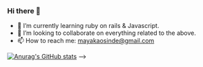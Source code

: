 ### Hi there 👋

- 🌱 I’m currently learning ruby on rails & Javascript.
- 👯 I’m looking to collaborate on everything related to the above.
- 📫 How to reach me: mayakaosinde@gmail.com

[![Anurag's GitHub stats](https://github-readme-stats.vercel.app/api?username=MayakaOsinde)](https://github.com/anuraghazra/github-readme-stats)
-->
